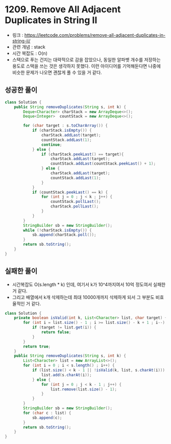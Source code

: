 # 1209. Remove All Adjacent Duplicates in String II
* 링크 : https://leetcode.com/problems/remove-all-adjacent-duplicates-in-string-ii/
* 관련 개념 : stack
* 시간 복잡도 : O(n)
* 스택으로 푸는 건지는 대략적으로 감을 잡았으나, 동일한 알파벳 개수를 저장하는 용도로 스택을 쓰는 것은 생각하지 못했다. 이런 아이디어를 기억해둔다면 나중에 비슷한 문제가 나오면 괜찮게 풀 수 있을 거 같다.

## 성공한 풀이
```java
class Solution {
    public String removeDuplicates(String s, int k) {
        Deque<Character> charStack = new ArrayDeque<>();
        Deque<Integer>  countStack = new ArrayDeque<>();

        for (char target : s.toCharArray()) {
            if (charStack.isEmpty()) {
                charStack.addLast(target);
                countStack.addLast(1);
                continue;
            } else {
                if (charStack.peekLast() == target){
                    charStack.addLast(target);
                    countStack.addLast(countStack.peekLast() + 1);
                } else {
                    charStack.addLast(target);
                    countStack.addLast(1);
                }
            }
            if (countStack.peekLast() == k) {
                for (int j = 0 ; j < k ; j++) {
                    countStack.pollLast();
                    charStack.pollLast();
                }
            }
        }
        StringBuilder sb = new StringBuilder();
        while (!charStack.isEmpty()) {
            sb.append(charStack.poll());
        }
        return sb.toString();
    }
}
```

## 실패한 풀이
* 시간복잡도 O(s.length * k) 인데, 여기서 k가 10^4까지여서 10억 정도여서 실패한 거 같다.
* 그리고 배열에서 k개 삭제하는데 최대 10000개까지 삭제하게 되서 그 부분도 비효율적인 거 같다.
```java
class Solution {
    private boolean isValid(int k, List<Character> list, char target) {
        for (int i = list.size() - 1 ; i >= list.size() - k + 1 ; i--) {
            if (target != list.get(i)) {
                return false;
            }
        }
        return true;
    }
    public String removeDuplicates(String s, int k) {
        List<Character> list = new ArrayList<>();
        for (int i = 0 ; i < s.length() ; i++) {
            if (list.size() < k - 1 || !isValid(k, list, s.charAt(i))) {
                list.add(s.charAt(i));
            } else {
                for (int j = 0 ; j < k - 1 ; j++) {
                    list.remove(list.size() - 1);
                } 
            }
        }
        StringBuilder sb = new StringBuilder();
        for (char c : list) {
            sb.append(c);
        }
        return sb.toString();
    }
}
```
